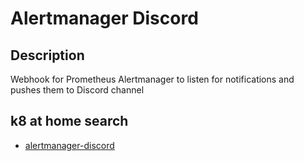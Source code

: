 # Alertmanager Discord

## Description

Webhook for Prometheus Alertmanager to listen for notifications and pushes them to Discord channel

## k8 at home search

- [alertmanager-discord](https://nanne.dev/k8s-at-home-search/#/alertmanager-discord)
